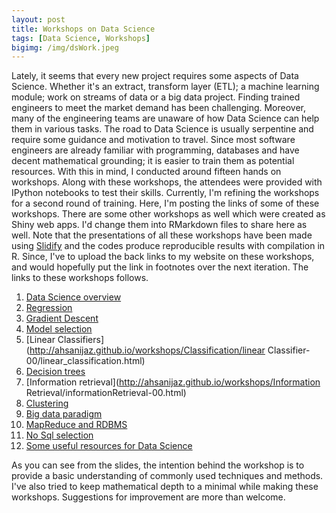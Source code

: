 ```yaml
---
layout: post
title: Workshops on Data Science
tags: [Data Science, Workshops]
bigimg: /img/dsWork.jpeg
---
```


Lately, it seems that every new project requires some aspects of Data Science. Whether it's an extract, transform layer (ETL); a machine learning module; work on streams of data or a big data project. Finding trained engineers to meet the market demand has been challenging. Moreover, many of the engineering teams are unaware of how Data Science can help them in various tasks. The road to Data Science is usually serpentine and require some guidance and motivation to travel. Since most software engineers are already familiar with programming, databases and have decent mathematical grounding; it is easier to train them as potential resources. With this in mind, I conducted around fifteen hands on workshops. Along with these workshops, the attendees were provided with IPython notebooks to test their skills. Currently, I'm refining the workshops for a second round of training. Here, I'm posting the links of some of these workshops. There are some other workshops as well which were created as Shiny web apps. I'd change them into RMarkdown files to share here as well.
Note that the presentations of all these workshops have been made using [Slidify](http://slidify.org/) and the codes produce reproducible results with compilation in R. Since, I've to upload the back links to my website on these workshops, and would hopefully put the link in footnotes over the next iteration. The links to these workshops follows.


1. [Data Science overview](http://ahsanijaz.github.io/workshops/DataScienceOverview-01/ds1.html)
2. [Regression](http://ahsanijaz.github.io/workshops/Regression/RegressionIntroduction-02/regression1.html)
3. [Gradient Descent](http://ahsanijaz.github.io/workshops/Regression/RegressionGradientDescent-03/regression2.html)
4. [Model selection](http://ahsanijaz.github.io/workshops/Regression/ModelSelection-04/modelSelection1.html)
5. [Linear Classifiers](http://ahsanijaz.github.io/workshops/Classification/linear Classifier-00/linear_classification.html)
6. [Decision trees](http://ahsanijaz.github.io/workshops/Classification/DecisionTrees-03/decisionTree.html)
7. [Information retrieval](http://ahsanijaz.github.io/workshops/Information Retrieval/informationRetrieval-00.html)
8. [Clustering](http://ahsanijaz.github.io/workshops/Clustering/clustering-00.html)
9. [Big data paradigm](http://ahsanijaz.github.io/workshops/BigData/BigData-00/bigData1.html)
10. [MapReduce and RDBMS](http://ahsanijaz.github.io/workshops/BigData/NoSQL_selection-01/noSQLselection.html)
11. [No Sql selection](http://ahsanijaz.github.io/workshops/BigData/noSQL_selection-02/noSQL_overview.html)
12. [Some useful resources for Data Science](http://ahsanijaz.github.io/usefulResources-00/index.html)

As you can see from the slides, the intention behind the workshop is to provide a basic understanding of commonly used techniques and methods. I've also tried to keep mathematical depth to a minimal while making these workshops. Suggestions for improvement are more than welcome.
